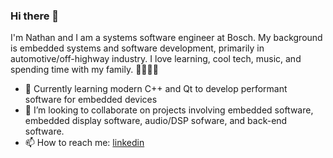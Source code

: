 ### Hi there 👋
I'm Nathan and I am a systems software engineer at Bosch. My background is embedded systems and software development, primarily in automotive/off-highway industry. I love learning, cool tech, music, and spending time with my family. 👨‍👩‍👧‍👦 

- 🌱 Currently learning modern C++ and Qt to develop performant software for embedded devices
- 🤝 I’m looking to collaborate on projects involving embedded software, embedded display software, audio/DSP sofware, and back-end software. 
- 📫 How to reach me: [linkedin](https://www.linkedin.com/in/nathanpage2/)

<!--
**ndpage/ndpage** is a ✨ _special_ ✨ repository because its `README.md` (this file) appears on your GitHub profile.

Here are some ideas to get you started:


- 🌱 I’m currently learning ...
- 👯 I’m looking to collaborate on ...
- 🤔 I’m looking for help with ...
- 💬 Ask me about ...
- 📫 How to reach me: ...
- 😄 Pronouns: ...
- ⚡ Fun fact: ...
-->
